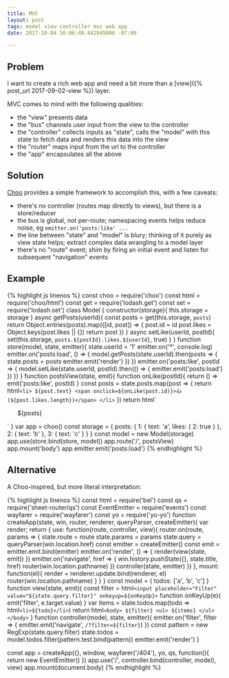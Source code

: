 ```yaml
---
title: MVC
layout: post
tags: model view controller mvc web app
date: 2017-10-04 16:06:48.442945000 -07:00

---
```



## Problem

I want to create a rich web app and need a bit more than a [view]({% post_url 2017-09-02-view %}) layer.

MVC comes to mind with the following qualities:

* the "view" presents data
* the "bus" channels user input from the view to the controller
* the "controller" collects inputs as "state", calls the "model" with this state to fetch data and renders this data into the view
* the "router" maps input from the url to the controller
* the "app" encapsulates all the above

## Solution

[Choo](https://github.com/choojs/choo) provides a simple framework to accomplish this, with a few caveats:

* there's no controller (routes map directly to views), but there is a store/reducer
* the bus is global, not per-route; namespacing events helps reduce noise, eg `emitter.on('posts:like' ...`
* the line between "state" and "model" is blury; thinking of it purely as view state helps; extract complex data wrangling to a model layer
* there's no "route" event; shim by firing an initial event and listen for subsequent "navigation" events

## Example

{% highlight js linenos %}
const choo = require('choo')
const html = require('choo/html')
const get = require('lodash.get')
const set = require('lodash.set')
class Model {
  constructor(storage){
    this.storage = storage
  }
  async getPosts(userId){
    const posts = get(this.storage, `posts`)
    return Object.entries(posts).map(([id, post]) => {
      post.id = id
      post.likes = Object.keys(post.likes || {})
      return post
    })
  }
  async setLike(userId, postId){
    set(this.storage, `posts.${postId}.likes.${userId}`, true)
  }
}
function store(model, state, emitter){
  state.userId = '1'
  emitter.on('*', console.log)
  emitter.on('posts:load', () => {
    model.getPosts(state.userId).then(posts => {
      state.posts = posts
      emitter.emit('render')
    })
  })
  emitter.on('posts:like', postId => {
    model.setLike(state.userId, postId).then(() => {
      emitter.emit('posts:load')
    })
  })
}
function postsView(state, emit){
  function onLike(postId){
    return () => emit('posts:like', postId)
  }
  const posts = state.posts.map(post => {
    return html`
    <li>
      ${post.text}
      <span onclick=${onLike(post.id)}>👍 (${post.likes.length})</span>
    </li>
    `
  })
  return html`
  <body>
    <ul>
      ${posts}
    </ul>
  </body>
  `
}
var app = choo()
const storage = {
  posts: {
    1: {
      text: 'a',
      likes: {
        2: true
      }
    },
    2: {
      text: 'b'
    },
    3: {
      text: 'c'
    }
  }
}
const model = new Model(storage)
app.use(store.bind(store, model))
app.route('/', postsView)
app.mount('body')
app.emitter.emit('posts:load')
{% endhighlight %}

## Alternative

A Choo-inspired, but more literal interpretation:

{% highlight js linenos %}
const html = require('bel')
const qs = require('sheet-router/qs')
const EventEmitter = require('events')
const wayfarer = require('wayfarer')
const yo = require('yo-yo')
function createApp(state, win, router, renderer, queryParser, createEmitter){
  var render;
  return {
    use: function(route, controller, view){
      router.on(route, params => {
        state.route = route
        state.params = params
        state.query = queryParser(win.location.href)
        const emitter = createEmitter()
        const emit = emitter.emit.bind(emitter)
        emitter.on('render', () => {
          render(view(state, emit))
        })
        emitter.on('navigate', href => {
          win.history.pushState({}, state.title, href)
          router(win.location.pathname)
        })
        controller(state, emitter)
      })
    },
    mount: function(el){
      render = renderer.update.bind(renderer, el)
      router(win.location.pathname)
    }
  }
}
const model = {
  todos: ['a', 'b', 'c']
}
function view(state, emit){
  const filter = html`
    <input placeholder="Filter" value="${state.query.filter}" onkeyup=${onKeyUp}>
    `
  function onKeyUp(e){
    emit('filter', e.target.value)
  }
  var items = state.todos.map(todo => html`
    <li>${todo}</li>
    `)
  return html`
    <body>
      ${filter}
      <ul>
      ${items}
      </ul>
    </body>
    `
}
function controller(model, state, emitter){
  emitter.on('filter', filter => {
    emitter.emit('navigate', `/?filter=${filter}`)
  })
  const pattern = new RegExp(state.query.filter)
  state.todos = model.todos.filter(pattern.test.bind(pattern))
  emitter.emit('render')
}

const app = createApp({}, window, wayfarer('/404'), yo, qs, 
  function(){ return new EventEmitter() })
app.use('/', controller.bind(controller, model), view)
app.mount(document.body)
{% endhighlight %}


